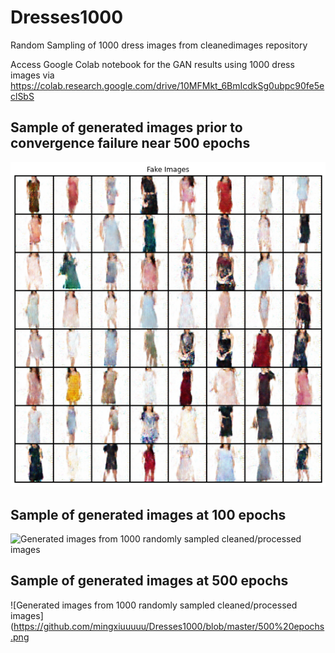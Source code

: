 # Dresses1000
Random Sampling of 1000 dress images from cleanedimages repository
 
Access Google Colab notebook for the GAN results using 1000 dress images  via https://colab.research.google.com/drive/10MFMkt_6BmIcdkSg0ubpc90fe5eclSbS


## Sample of generated images prior to convergence failure near 500 epochs
![Generated images from 1000 randomly sampled cleaned/processed images](https://github.com/mingxiuuuuu/Dresses1000/blob/master/Generated%20images%20from%201000%20randomly%20sampled%20cleaned%20images_500.png)

## Sample of generated images at 100 epochs
![Generated images from 1000 randomly sampled cleaned/processed images](https://github.com/mingxiuuuuu/Dresses1000/blob/master/100%20epochs.pngg)

## Sample of generated images at 500 epochs
![Generated images from 1000 randomly sampled cleaned/processed images](https://github.com/mingxiuuuuu/Dresses1000/blob/master/500%20epochs.png
